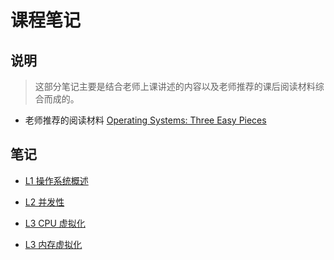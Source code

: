 # 课程笔记


## 说明
> 这部分笔记主要是结合老师上课讲述的内容以及老师推荐的课后阅读材料综合而成的。

* 老师推荐的阅读材料 [Operating Systems: Three Easy Pieces](https://pages.cs.wisc.edu/~remzi/OSTEP/)

## 笔记
* [L1 操作系统概述](./L1%20操作系统概述/README.md)

* [L2 并发性](./L2%20并发性/README.md)

* [L3 CPU 虚拟化](./L3%20CPU%20虚拟化/README.md)

* [L3 内存虚拟化](./L3%20内存虚拟化/README.md)
